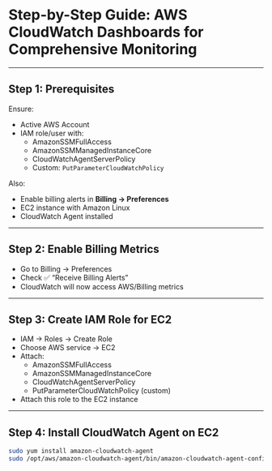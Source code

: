 # Step-by-Step Guide: AWS CloudWatch Dashboards for Comprehensive Monitoring

---

## Step 1: Prerequisites

Ensure:
- Active AWS Account
- IAM role/user with:
  - AmazonSSMFullAccess
  - AmazonSSMManagedInstanceCore
  - CloudWatchAgentServerPolicy
  - Custom: `PutParameterCloudWatchPolicy`

Also:
- Enable billing alerts in **Billing → Preferences**
- EC2 instance with Amazon Linux
- CloudWatch Agent installed

---

## Step 2: Enable Billing Metrics

- Go to Billing → Preferences
- Check ✅ “Receive Billing Alerts”
- CloudWatch will now access AWS/Billing metrics

---

## Step 3: Create IAM Role for EC2

- IAM → Roles → Create Role
- Choose AWS service → EC2
- Attach:
  - AmazonSSMFullAccess
  - AmazonSSMManagedInstanceCore
  - CloudWatchAgentServerPolicy
  - PutParameterCloudWatchPolicy (custom)
- Attach this role to the EC2 instance

---

## Step 4: Install CloudWatch Agent on EC2

```bash
sudo yum install amazon-cloudwatch-agent
sudo /opt/aws/amazon-cloudwatch-agent/bin/amazon-cloudwatch-agent-config-wizard
